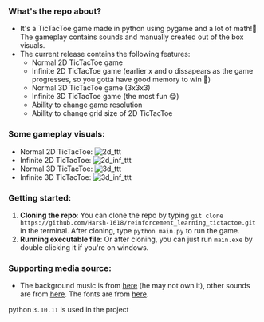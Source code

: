 ### What's the repo about?
- It's a TicTacToe game made in python using pygame and a lot of math!🫠 The gameplay contains sounds and manually created out of the box visuals.
- The current release contains the following features:
    - Normal 2D TicTacToe game
    - Infinite 2D TicTacToe game (earlier x and o dissapears as the game progresses, so you gotta have good memory to win 🫡)
    - Normal 3D TicTacToe game (3x3x3)
    - Infinite 3D TicTacToe game (the most fun 😋)
    - Ability to change game resolution
    - Ability to change grid size of 2D TicTacToe

### Some gameplay visuals:
- Normal 2D TicTacToe:
![2d_ttt](./readme_media/2d_ttt.gif)
- Infinite 2D TicTacToe:
![2d_inf_ttt](./readme_media/2d_inf_ttt.gif)
- Normal 3D TicTacToe:
![3d_ttt](./readme_media/3d_ttt.gif)
- Infinite 3D TicTacToe:
![3d_inf_ttt](./readme_media/3d_inf_ttt.gif)


### Getting started:
1. **Cloning the repo**:
You can clone the repo by typing `git clone https://github.com/Harsh-1618/reinforcement_learning_tictactoe.git` in the terminal. After cloning, type `python main.py` to run the game.
2. **Running executable file**:
Or after cloning, you can just run `main.exe` by double clicking it if you're on windows.

### Supporting media source:
- The background music is from [here](https://www.youtube.com/watch?v=BeYDx4IBT38) (he may not own it), other sounds are from [here](https://mixkit.co/free-sound-effects/game/). The fonts are from [here](https://www.1001fonts.com/video-game-fonts.html).

python `3.10.11` is used in the project